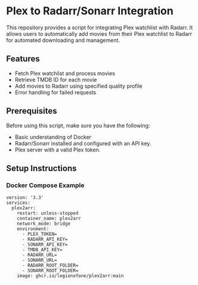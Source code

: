 # Plex to Radarr/Sonarr Integration

This repository provides a script for integrating Plex watchlist with Radarr. It allows users to automatically add movies from their Plex watchlist to Radarr for automated downloading and management.

## Features

- Fetch Plex watchlist and process movies
- Retrieve TMDB ID for each movie
- Add movies to Radarr using specified quality profile
- Error handling for failed requests

## Prerequisites

Before using this script, make sure you have the following:

- Basic understanding of Docker
- Radarr/Sonarr installed and configured with an API key.
- Plex server with a valid Plex token.

## Setup Instructions

### Docker Compose Example
   ```
   version: '3.3'
   services:
     plex2arr:
       restart: unless-stopped
       container_name: plex2arr
       network_mode: bridge
       environment:
         - PLEX_TOKEN=
         - RADARR_API_KEY=
         - SONARR_API_KEY=
         - TMDB_API_KEY=
         - RADARR_URL=
         - SONARR_URL=
         - RADARR_ROOT_FOLDER=
         - SONARR_ROOT_FOLDER=
       image: ghcr.io/legionofone/plex2arr:main
   ```

